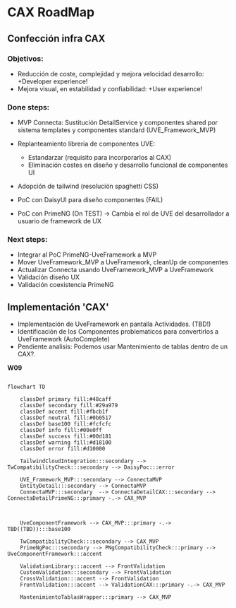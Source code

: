 # CAX RoadMap

## Confección infra CAX

### Objetivos:

- Reducción de coste, complejidad y mejora velocidad desarrollo: +Developer experience!
- Mejora visual, en estabilidad y confiabilidad: +User experience!

### Done steps:

- MVP Connecta: Sustitución DetailService y componentes shared por sistema templates y componentes standard (UVE_Framework_MVP)

- Replanteamiento libreria de componentes UVE:

  - Estandarzar (requisito para incorporarlos al CAX)
  - Eliminación costes en diseño y desarrollo funcional de componentes UI

- Adopción de tailwind (resolución spaghetti CSS)
- PoC con DaisyUI para diseño componentes (FAIL)
- PoC con PrimeNG (On TEST) -> Cambia el rol de UVE del desarrollador a usuario de framework de UX

### Next steps:

- Integrar al PoC PrimeNG-UveFramework a MVP
- Mover UveFramework_MVP a UveFramework, cleanUp de componentes
- Actualizar Connecta usando UveFramework_MVP a UveFramework
- Validación diseño UX
- Validación coexistencia PrimeNG

## Implementación 'CAX'

- Implementación de UveFramework en pantalla Actividades. (TBD!)
- Identificación de los Componentes problematicos para convertirlos a UveFramework (AutoComplete)
- Pendiente analisis: Podemos usar Mantenimiento de tablas dentro de un CAX?.

**W09**

```mermaid

flowchart TD

    classDef primary fill:#48caff
    classDef secondary fill:#29a979
    classDef accent fill:#fbcb1f
    classDef neutral fill:#0b0517
    classDef base100 fill:#fcfcfc
    classDef info fill:#00e0ff
    classDef success fill:#00d181
    classDef warning fill:#d18100
    classDef error fill:#d10000

    TailwindCloudIntegration:::secondary --> TwCompatibilityCheck:::secondary --> DaisyPoc:::error

    UVE_Framework_MVP:::secondary --> ConnectaMVP
    EntityDetail:::secondary --> ConnectaMVP
    ConnectaMVP:::secondary  --> ConnectaDetailCAX:::secondary --> ConnectaDetailPrimeNG:::primary -.-> CAX_MVP



    UveComponentFramework --> CAX_MVP:::primary -.-> TBD((TBD)):::base100

    TwCompatibilityCheck:::secondary --> CAX_MVP
    PrimeNgPoc:::secondary --> PNgCompatibilityCheck:::primary --> UveComponentFramework:::accent

    ValidationLibrary:::accent --> FrontValidation
    CustomValidation:::secondary --> FrontValidation
    CrossValidation:::accent --> FrontValidation
    FrontValidation:::accent --> ValidationCAX:::primary -.-> CAX_MVP

    MantenimientoTablasWrapper:::primary --> CAX_MVP

```
